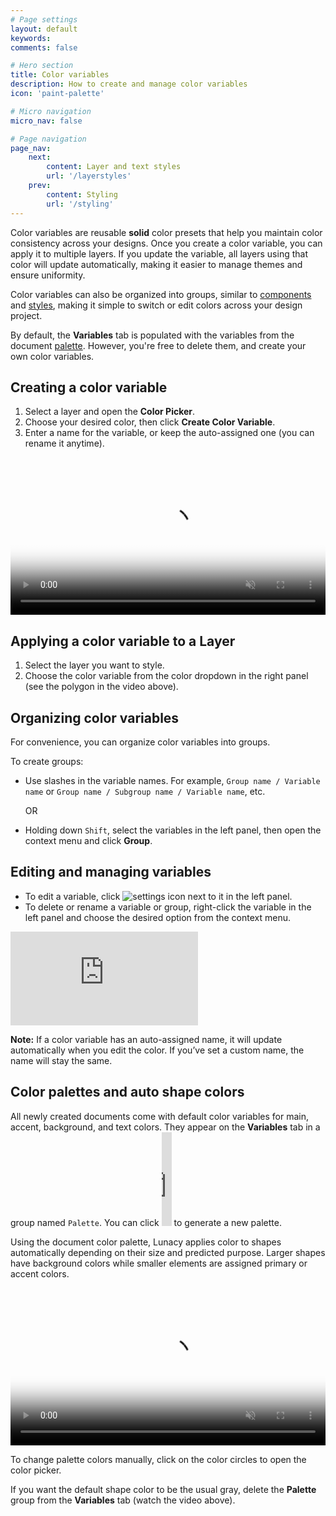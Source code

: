 ```yaml
---
# Page settings
layout: default
keywords:
comments: false

# Hero section
title: Color variables
description: How to create and manage color variables
icon: 'paint-palette'

# Micro navigation
micro_nav: false

# Page navigation
page_nav:
    next:
        content: Layer and text styles
        url: '/layerstyles'
    prev:
        content: Styling
        url: '/styling'
---
```



Color variables are reusable **solid** color presets that help you maintain color consistency across your designs. Once you create a color variable, you can apply it to multiple layers. If you update the variable, all layers using that color will update automatically, making it easier to manage themes and ensure uniformity.

Color variables can also be organized into groups, similar to <a href="https://lunacy.docs.icons8.com/components/" target="_blank">components</a> and <a href="https://lunacy.docs.icons8.com/layerstyles/" target="_blank">styles</a>, making it simple to switch or edit colors across your design project.

By default, the **Variables** tab is populated with the variables from the document [palette](#color-palettes-and-auto-shape-colors). However, you're free to delete them, and create your own color variables.


## Creating a color variable

1. Select a layer and open the **Color Picker**.
2. Choose your desired color, then click **Create Color Variable**.
3. Enter a name for the variable, or keep the auto-assigned one (you can rename it anytime).

<video autoplay="" muted="" loop="" playsinline="" width="100%" poster="/public/colorvariables_ph.png" height="auto"><source src="/public/colorvariables.mp4" type="video/mp4"></video>

## Applying a color variable to a Layer

1. Select the layer you want to style.
2. Choose the color variable from the color dropdown in the right panel (see the polygon in the video above).


## Organizing color variables

For convenience, you can organize color variables into groups.

To create groups:

* Use slashes in the variable names. For example, `Group name / Variable name` or `Group name / Subgroup name / Variable name`, etc.

  OR

* Holding down `Shift`, select the variables in the left panel, then open the context menu and click **Group**.


## Editing and managing variables

- To edit a variable, click ![settings icon](/public/settingsicon.png) next to it in the left panel.
- To delete or rename a variable or group, right-click the variable in the left panel and choose the desired option from the context menu.

<embed type="image/svg+xml" alt="managing_color variables" src="https://cdn-eu.icons8.com/docs/Dko8QE6mZ06fz2gAGGUBbA/t1HQ0MFTT0GYedRnK3ODZw.svg" /> 


<div class="callout callout--info">
    <p><strong>Note:</strong> If a color variable has an auto-assigned name, it will update automatically when you edit the color. If you’ve set a custom name, the name will stay the same. </p>
</div>


## Color palettes and auto shape colors

All newly created documents come with default color variables for main, accent, background, and text colors. They appear on the **Variables** tab in a group named `Palette`. You can click <embed type="image/svg+xml" alt="reset_overrides" src="https://cdn-eu.icons8.com/docs/M9n6bSgrBEaWHOHZwLkY3A/PmMyhR72A0GyShZvh91lgA.svg" width="16" > to generate a new palette. 


Using the document color palette, Lunacy applies color to shapes automatically depending on their size and predicted purpose. Larger shapes have background colors while smaller elements are assigned primary or accent colors.

<video autoplay="" muted="" loop="" playsinline="" width="100%" poster="/public/palettes10_6ph.png" height="auto"><source src="/public/palettes10_6.mp4" type="video/mp4"></video>

To change palette colors manually, click on the color circles to open the color picker. 

If you want the default shape color to be the usual gray, delete the **Palette** group from the **Variables** tab (watch the video above).